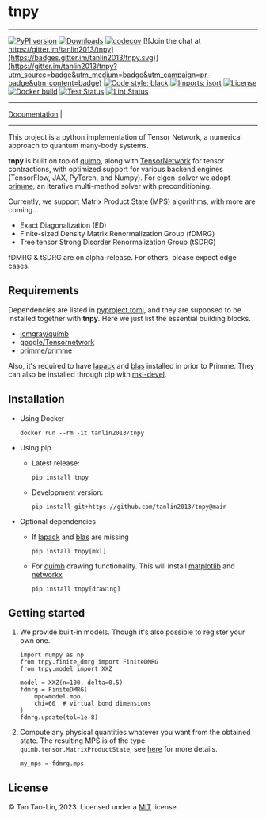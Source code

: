 # tnpy

_________________

[![PyPI version](https://badge.fury.io/py/tnpy.svg)](http://badge.fury.io/py/tnpy)
[![Downloads](https://pepy.tech/badge/tnpy)](https://pepy.tech/project/tnpy)
[![codecov](https://codecov.io/gh/tanlin2013/tnpy/branch/main/graph/badge.svg)](https://codecov.io/gh/tanlin2013/tnpy)
[![Join the chat at https://gitter.im/tanlin2013/tnpy](https://badges.gitter.im/tanlin2013/tnpy.svg)](https://gitter.im/tanlin2013/tnpy?utm_source=badge&utm_medium=badge&utm_campaign=pr-badge&utm_content=badge)
[![Code style: black](https://img.shields.io/badge/code%20style-black-000000.svg)](https://github.com/psf/black)
[![Imports: isort](https://img.shields.io/badge/%20imports-isort-%231674b1?style=flat&labelColor=ef8336)](https://timothycrosley.github.io/isort/)
[![License](https://img.shields.io/github/license/mashape/apistatus.svg)](https://pypi.python.org/pypi/tnpy/)
[![Docker build](https://github.com/tanlin2013/tnpy/actions/workflows/build.yml/badge.svg)](https://github.com/tanlin2013/tnpy/actions/workflows/build.yml)
[![Test Status](https://github.com/tanlin2013/tnpy/actions/workflows/test.yml/badge.svg)](https://github.com/tanlin2013/tnpy/actions/workflows/test.yml)
[![Lint Status](https://github.com/tanlin2013/tnpy/actions/workflows/lint.yml/badge.svg)](https://github.com/tanlin2013/tnpy/actions/workflows/lint.yml)
_________________

[Documentation](https://tanlin2013.github.io/tnpy/) |
_________________

This project is a python implementation of Tensor Network,
a numerical approach to quantum many-body systems.

**tnpy** is built on top of [quimb](https://github.com/jcmgray/quimb),
along with [TensorNetwork](https://github.com/google/TensorNetwork)
for tensor contractions, with optimized support for various backend engines
(TensorFlow, JAX, PyTorch, and Numpy).
For eigen-solver we adopt [primme](https://github.com/primme/primme),
an iterative multi-method solver with preconditioning.

Currently, we support Matrix Product State (MPS) algorithms,
with more are coming...

* Exact Diagonalization (ED)
* Finite-sized Density Matrix Renormalization Group (fDMRG)
* Tree tensor Strong Disorder Renormalization Group (tSDRG)

fDMRG & tSDRG are on alpha-release.
For others, please expect edge cases.

Requirements
------------
Dependencies are listed in
[pyproject.toml](https://github.com/tanlin2013/tnpy/blob/main/pyproject.toml),
and they are supposed to be installed together with **tnpy**.
Here we just list the essential building blocks.

* [jcmgray/quimb](https://github.com/jcmgray/quimb)
* [google/Tensornetwork](https://github.com/google/TensorNetwork)
* [primme/primme](https://github.com/primme/primme)

Also, it's required to have [lapack](http://www.netlib.org/lapack/)
and [blas](http://www.netlib.org/blas/) installed in prior to Primme.
They can also be installed through pip
with [mkl-devel](https://pypi.org/project/mkl-devel/).

Installation
------------

* Using Docker

  ```
  docker run --rm -it tanlin2013/tnpy
  ```
* Using pip
    * Latest release:
      ```
      pip install tnpy
      ```
    * Development version:
      ```
      pip install git+https://github.com/tanlin2013/tnpy@main
      ```
* Optional dependencies
    * If [lapack](http://www.netlib.org/lapack/) and
      [blas](http://www.netlib.org/blas/) are missing
      ```
      pip install tnpy[mkl]
      ```
    * For [quimb](https://github.com/jcmgray/quimb) drawing functionality.
      This will install [matplotlib](https://matplotlib.org/)
      and [networkx](https://networkx.org/)
      ```
      pip install tnpy[drawing]
      ```

Getting started
---------------

1. We provide built-in models. Though it's also possible to register your own one.

   ```
   import numpy as np
   from tnpy.finite_dmrg import FiniteDMRG
   from tnpy.model import XXZ

   model = XXZ(n=100, delta=0.5)
   fdmrg = FiniteDMRG(
       mpo=model.mpo,
       chi=60  # virtual bond dimensions
   )
   fdmrg.update(tol=1e-8)
   ```

2. Compute any physical quantities whatever you want from the obtained state.
   The resulting MPS is of the type `quimb.tensor.MatrixProductState`,
   see [here](https://tanlin2013.github.io/tnpy/matrix_product_state.html)
   for more details.

   ```
   my_mps = fdmrg.mps
   ```

License
-------
© Tan Tao-Lin, 2023. Licensed under a [MIT](https://github.com/tanlin2013/tnpy/master/LICENSE)
license.

